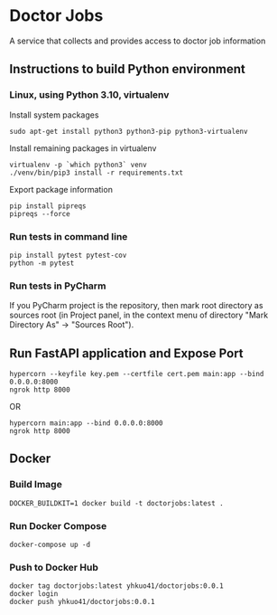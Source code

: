# Doctor Jobs
A service that collects and provides access to doctor job information

## Instructions to build Python environment

### Linux, using Python 3.10, virtualenv

Install system packages

    sudo apt-get install python3 python3-pip python3-virtualenv

Install remaining packages in virtualenv

    virtualenv -p `which python3` venv
    ./venv/bin/pip3 install -r requirements.txt

Export package information

    pip install pipreqs
    pipreqs --force
    

### Run tests in command line
    
    pip install pytest pytest-cov
    python -m pytest

### Run tests in PyCharm

If you PyCharm project is the repository, then mark root directory as sources root (in Project panel, in the
context menu of directory "Mark Directory As" -> "Sources Root").

## Run FastAPI application and Expose Port

    hypercorn --keyfile key.pem --certfile cert.pem main:app --bind 0.0.0.0:8000
    ngrok http 8000

OR

    hypercorn main:app --bind 0.0.0.0:8000
    ngrok http 8000


## Docker
### Build Image

    DOCKER_BUILDKIT=1 docker build -t doctorjobs:latest .

### Run Docker Compose

    docker-compose up -d

### Push to Docker Hub

    docker tag doctorjobs:latest yhkuo41/doctorjobs:0.0.1
    docker login
    docker push yhkuo41/doctorjobs:0.0.1
    